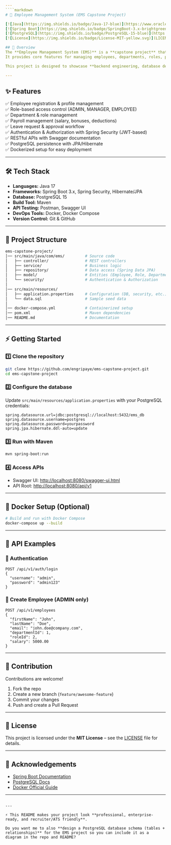 ```yaml
---
````markdown
# 🏢 Employee Management System (EMS Capstone Project)

[![Java](https://img.shields.io/badge/Java-17-blue)](https://www.oracle.com/java/)
[![Spring Boot](https://img.shields.io/badge/SpringBoot-3.x-brightgreen)](https://spring.io/projects/spring-boot)
[![PostgreSQL](https://img.shields.io/badge/PostgreSQL-15-blue)](https://www.postgresql.org/)
[![License](https://img.shields.io/badge/License-MIT-yellow.svg)](LICENSE)

## 📌 Overview
The **Employee Management System (EMS)** is a **capstone project** that demonstrates enterprise-grade backend development using **Java (Spring Boot)** and **PostgreSQL**.  
It provides core features for managing employees, departments, roles, payrolls, and leave workflows, with a **secure, scalable, and modular architecture**.  

This project is designed to showcase **backend engineering, database design, authentication & authorization, and enterprise-level application development** skills.

---
```


## ✨ Features
✅ Employee registration & profile management  
✅ Role-based access control (ADMIN, MANAGER, EMPLOYEE)  
✅ Department & role management  
✅ Payroll management (salary, bonuses, deductions)  
✅ Leave request & approval workflow  
✅ Authentication & Authorization with Spring Security (JWT-based)  
✅ RESTful APIs with Swagger documentation  
✅ PostgreSQL persistence with JPA/Hibernate  
✅ Dockerized setup for easy deployment  

---

## 🛠️ Tech Stack
- **Languages:** Java 17  
- **Frameworks:** Spring Boot 3.x, Spring Security, Hibernate/JPA  
- **Database:** PostgreSQL 15  
- **Build Tool:** Maven  
- **API Testing:** Postman, Swagger UI  
- **DevOps Tools:** Docker, Docker Compose  
- **Version Control:** Git & GitHub  

---

## 📂 Project Structure
```bash
ems-capstone-project/
│── src/main/java/com/ems/         # Source code
│   ├── controller/                # REST controllers
│   ├── service/                   # Business logic
│   ├── repository/                # Data access (Spring Data JPA)
│   ├── model/                     # Entities (Employee, Role, Department, Payroll, Leave)
│   └── security/                  # Authentication & Authorization
│
│── src/main/resources/
│   ├── application.properties     # Configuration (DB, security, etc.)
│   └── data.sql                   # Sample seed data
│
│── docker-compose.yml             # Containerized setup
│── pom.xml                        # Maven dependencies
│── README.md                      # Documentation
````

---

## ⚡ Getting Started

### 1️⃣ Clone the repository

```bash
git clone https://github.com/engripaye/ems-capstone-project.git
cd ems-capstone-project
```

### 2️⃣ Configure the database

Update `src/main/resources/application.properties` with your PostgreSQL credentials:

```properties
spring.datasource.url=jdbc:postgresql://localhost:5432/ems_db
spring.datasource.username=postgres
spring.datasource.password=yourpassword
spring.jpa.hibernate.ddl-auto=update
```

### 3️⃣ Run with Maven

```bash
mvn spring-boot:run
```

### 4️⃣ Access APIs

* Swagger UI: [http://localhost:8080/swagger-ui.html](http://localhost:8080/swagger-ui.html)
* API Root: [http://localhost:8080/api/v1](http://localhost:8080/api/v1)

---

## 🚀 Docker Setup (Optional)

```bash
# Build and run with Docker Compose
docker-compose up --build
```

---

## 📖 API Examples

### 🔐 Authentication

```http
POST /api/v1/auth/login
{
  "username": "admin",
  "password": "admin123"
}
```

### 👤 Create Employee (ADMIN only)

```http
POST /api/v1/employees
{
  "firstName": "John",
  "lastName": "Doe",
  "email": "john.doe@company.com",
  "departmentId": 1,
  "roleId": 2,
  "salary": 5000.00
}
```

---

## 👥 Contribution

Contributions are welcome!

1. Fork the repo
2. Create a new branch (`feature/awesome-feature`)
3. Commit your changes
4. Push and create a Pull Request

---

## 📜 License

This project is licensed under the **MIT License** – see the [LICENSE](LICENSE) file for details.

---

## 🙌 Acknowledgements

* [Spring Boot Documentation](https://spring.io/projects/spring-boot)
* [PostgreSQL Docs](https://www.postgresql.org/docs/)
* [Docker Official Guide](https://docs.docker.com/)

---

```

---

⚡ This README makes your project look **professional, enterprise-ready, and recruiter/ATS friendly**.  

Do you want me to also **design a PostgreSQL database schema (tables + relationships)** for the EMS project so you can include it as a diagram in the repo and README?
```
